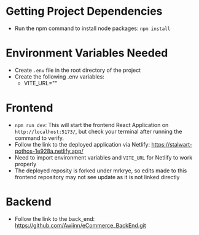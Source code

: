 # Getting Project Dependencies
* Run the npm command to install node packages: `npm install`

# Environment Variables Needed
* Create `.env` file in the root directory of the project
* Create the following .env variables:
  * VITE_URL=""

# Frontend
* `npm run dev`: This will start the frontend React Application on `http://localhost:5173/`, but check your terminal after running the command to verify.
* Follow the link to the deployed application via Netlify: https://stalwart-pothos-1e928a.netlify.app/
 * Need to import environment variables and `VITE_URL` for Netlify to work properly
 * The deployed reposity is forked under mrkrye, so edits made to this frontend repository may not see update as it is not linked directly



# Backend
* Follow the link to the back_end: https://github.com/Awiinn/eCommerce_BackEnd.git


